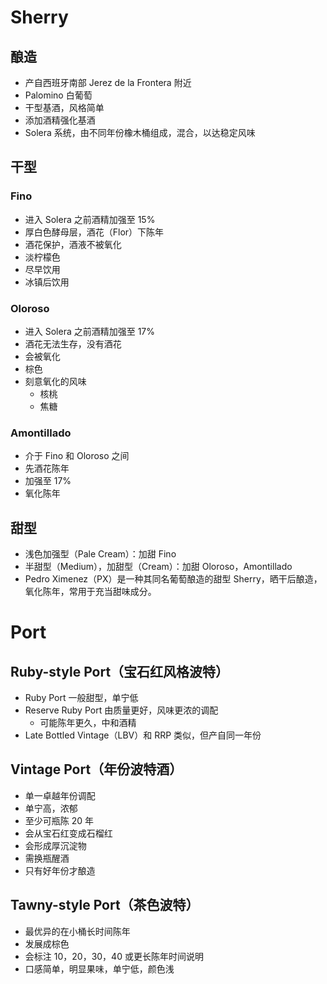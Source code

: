 # Sherry

## 酿造

- 产自西班牙南部 Jerez de la Frontera 附近
- Palomino 白葡萄
- 干型基酒，风格简单
- 添加酒精强化基酒
- Solera 系统，由不同年份橡木桶组成，混合，以达稳定风味

## 干型

### Fino

- 进入 Solera 之前酒精加强至 15%
- 厚白色酵母层，酒花（Flor）下陈年
- 酒花保护，酒液不被氧化
- 淡柠檬色
- 尽早饮用
- 冰镇后饮用

### Oloroso

- 进入 Solera 之前酒精加强至 17%
- 酒花无法生存，没有酒花
- 会被氧化
- 棕色
- 刻意氧化的风味
	- 核桃
	- 焦糖

### Amontillado

- 介于 Fino 和 Oloroso 之间
- 先酒花陈年
- 加强至 17%
- 氧化陈年

## 甜型

- 浅色加强型（Pale Cream）：加甜 Fino
- 半甜型（Medium），加甜型（Cream）：加甜 Oloroso，Amontillado
- Pedro Ximenez（PX）是一种其同名葡萄酿造的甜型 Sherry，晒干后酿造，氧化陈年，常用于充当甜味成分。

# Port

## Ruby-style Port（宝石红风格波特）

- Ruby Port 一般甜型，单宁低
- Reserve Ruby Port 由质量更好，风味更浓的调配
	- 可能陈年更久，中和酒精
- Late Bottled Vintage（LBV）和 RRP 类似，但产自同一年份

## Vintage Port（年份波特酒）

- 单一卓越年份调配
- 单宁高，浓郁
- 至少可瓶陈 20 年
- 会从宝石红变成石榴红
- 会形成厚沉淀物
- 需换瓶醒酒
- 只有好年份才酿造

## Tawny-style Port（茶色波特）

- 最优异的在小桶长时间陈年
- 发展成棕色
- 会标注 10，20，30，40 或更长陈年时间说明
- 口感简单，明显果味，单宁低，颜色浅